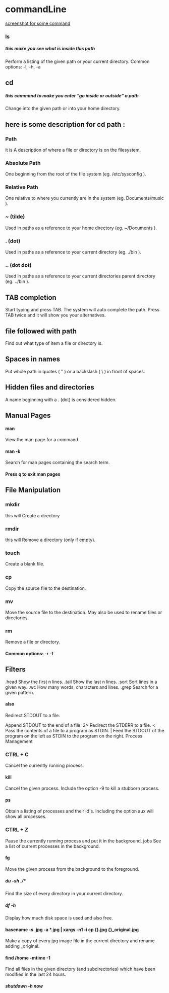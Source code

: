 # commandLine 


[screenshot for some command](./sqlscreenshots/Screenshot(24).png)


### ls
##### this make you see what is inside this path  

Perform a listing of the given path or your current directory.
Common options: -l, -h, -a
 

## cd
##### this command to make you enter "go inside or outside" a path 

Change into the given path or into your home directory.
 

 ## here is some description for cd path :
### Path

it is A description of where a file or directory is on the filesystem.

### Absolute Path

One beginning from the root of the file system (eg. /etc/sysconfig ).

### Relative Path

One relative to where you currently are in the system (eg. Documents/music ).

### ~ (tilde)

Used in paths as a reference to your home directory (eg. ~/Documents ).

### . (dot)

Used in paths as a reference to your current directory (eg. ./bin ).

### .. (dot dot)

Used in paths as a reference to your current directories parent directory (eg. ../bin ).


## TAB completion
Start typing and press TAB. The system will auto complete the path. Press TAB twice and it will show you your alternatives.


## file followed with path 

Find out what type of item a file or directory is.

## Spaces in names

Put whole path in quotes ( " ) or a backslash ( \ ) in front of spaces.

## Hidden files and directories

A name beginning with a . (dot) is considered hidden.


## Manual Pages
#### man <command>

View the man page for a command.

#### man -k <search term>

Search for man pages containing the search term.

#### Press q to exit man pages

## File Manipulation
### mkdir <directory name>

this will Create a directory

### rmdir <directory name>

this will Remove a directory (only if empty).

### touch <file name>

Create a blank file.

### cp <source> <destination>

Copy the source file to the destination.

### mv <source> <destination>

Move the source file to the destination.
May also be used to rename files or directories.

### rm <path>

Remove a file or directory.

#### Common options: -r -f


## Filters
.head
Show the first n lines.
.tail
Show the last n lines.
.sort
Sort lines in a given way.
.wc
How many words, characters and lines.
.grep
Search for a given pattern.

#### also
>
Redirect STDOUT to a file.
>>
Append STDOUT to the end of a file.
2>
Redirect the STDERR to a file.
<
Pass the contents of a file to a program as STDIN.
|
Feed the STDOUT of the program on the left as STDIN to the program on the right.
Process Management 

### CTRL + C
Cancel the currently running process.

#### kill <process id>
Cancel the given process.
Include the option -9 to kill a stubborn process.
#### ps
Obtain a listing of processes and their id's.
Including the option aux will show all processes.
### CTRL + Z
Pause the currently running process and put it in the background.
jobs
See a list of current processes in the background.
#### fg <job number>
Move the given process from the background to the foreground.

##### du -sh ./*
Find the size of every directory in your current directory.
##### df -h
Display how much disk space is used and also free.
#### basename -s .jpg -a *.jpg | xargs -n1 -i cp {}.jpg {}_original.jpg
Make a copy of every jpg image file in the current directory and rename adding _original.
#### find /home -mtime -1
Find all files in the given directory (and subdirectories) which have been modified in the last 24 hours.
##### shutdown -h now
